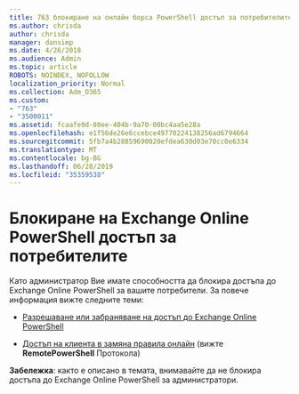 ```yaml
---
title: 763 блокиране на онлайн борса PowerShell достъп за потребителите
ms.author: chrisda
author: chrisda
manager: dansimp
ms.date: 4/26/2018
ms.audience: Admin
ms.topic: article
ROBOTS: NOINDEX, NOFOLLOW
localization_priority: Normal
ms.collection: Adm_O365
ms.custom:
- "763"
- "3500011"
ms.assetid: fcaafe9d-80ee-404b-9a70-00bc4aa5e28a
ms.openlocfilehash: e1f56de26e6ccebce49770224138256ad6794664
ms.sourcegitcommit: 5fb7a4b28859690020efdea630d03e70cc0e6334
ms.translationtype: MT
ms.contentlocale: bg-BG
ms.lasthandoff: 06/28/2019
ms.locfileid: "35359538"
---
```

# <a name="blocking-exchange-online-powershell-access-for-users"></a>Блокиране на Exchange Online PowerShell достъп за потребителите
Като администратор Вие имате способността да блокира достъпа до Exchange Online PowerShell за вашите потребители. За повече информация вижте следните теми:

- [Разрешаване или забраняване на достъп до Exchange Online PowerShell](https://docs.microsoft.com/powershell/exchange/exchange-online/disable-access-to-exchange-online-powershell)

- [Достъп на клиента в замяна правила онлайн](https://technet.microsoft.com/library/mt842508.aspx) (вижте **RemotePowerShell** Протокола) 

**Забележка**: както е описано в темата, внимавайте да не блокира достъпа до Exchange Online PowerShell за администратори.

